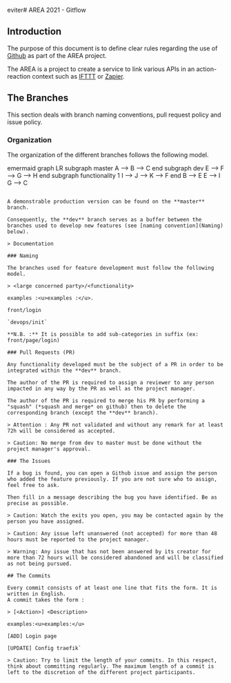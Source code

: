 eviter# AREA 2021 - Gitflow

## Introduction

The purpose of this document is to define clear rules regarding the use of <u>Github</u> as part of the AREA project.

The AREA is a project to create a service to link various APIs in an action-reaction context such as [IFTTT](https://ifttt.com/) or [Zapier](https://zapier.com/). 

## The Branches

This section deals with branch naming conventions, pull request policy and issue policy.

### Organization

The organization of the different branches follows the following model.

emermaid
graph LR
subgraph master
    A --> B --> C
end
subgraph dev
    E --> F --> G --> H
end
subgraph functionality 1
    I --> J --> K --> F
end
B --> E
E --> I
G --> C
```

A demonstrable production version can be found on the **master** branch.

Consequently, the **dev** branch serves as a buffer between the branches used to develop new features (see [naming convention](Naming) below).

> Documentation

### Naming

The branches used for feature development must follow the following model.

> <large concerned party>/<functionality>

examples :<u>examples :</u>. 

front/login

`devops/init`

**N.B. :** It is possible to add sub-categories in suffix (ex: front/page/login)

### Pull Requests (PR)

Any functionality developed must be the subject of a PR in order to be integrated within the **dev** branch.

The author of the PR is required to assign a reviewer to any person impacted in any way by the PR as well as the project manager.

The author of the PR is required to merge his PR by performing a "squash" (*squash and merge* on github) then to delete the corresponding branch (except the **dev** branch).

> Attention : Any PR not validated and without any remark for at least 72h will be considered as accepted.

> Caution: No merge from dev to master must be done without the project manager's approval.

### The Issues

If a bug is found, you can open a Github issue and assign the person who added the feature previously. If you are not sure who to assign, feel free to ask.

Then fill in a message describing the bug you have identified. Be as precise as possible.

> Caution: Watch the exits you open, you may be contacted again by the person you have assigned.

> Caution: Any issue left unanswered (not accepted) for more than 48 hours must be reported to the project manager. 

> Warning: Any issue that has not been answered by its creator for more than 72 hours will be considered abandoned and will be classified as not being pursued.

## The Commits

Every commit consists of at least one line that fits the form. It is written in English.
A commit takes the form :

> [<Action>] <Description>

examples:<u>examples:</u>

[ADD] Login page

[UPDATE] Config traefik`

> Caution: Try to limit the length of your commits. In this respect, think about committing regularly. The maximum length of a commit is left to the discretion of the different project participants.
